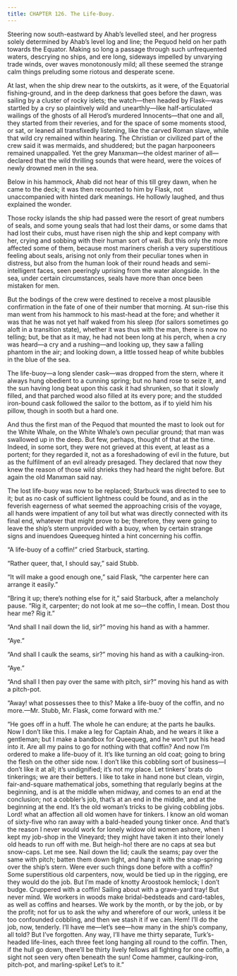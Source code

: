 ```yaml
---
title: CHAPTER 126. The Life-Buoy.
---
```


Steering now south-eastward by Ahab’s levelled steel, and her progress solely determined by Ahab’s level log and line; the Pequod held on her path towards the Equator. Making so long a passage through such unfrequented waters, descrying no ships, and ere long, sideways impelled by unvarying trade winds, over waves monotonously mild; all these seemed the strange calm things preluding some riotous and desperate scene.

At last, when the ship drew near to the outskirts, as it were, of the Equatorial fishing-ground, and in the deep darkness that goes before the dawn, was sailing by a cluster of rocky islets; the watch—then headed by Flask—was startled by a cry so plaintively wild and unearthly—like half-articulated wailings of the ghosts of all Herod’s murdered Innocents—that one and all, they started from their reveries, and for the space of some moments stood, or sat, or leaned all transfixedly listening, like the carved Roman slave, while that wild cry remained within hearing. The Christian or civilized part of the crew said it was mermaids, and shuddered; but the pagan harpooneers remained unappalled. Yet the grey Manxman—the oldest mariner of all—declared that the wild thrilling sounds that were heard, were the voices of newly drowned men in the sea.

Below in his hammock, Ahab did not hear of this till grey dawn, when he came to the deck; it was then recounted to him by Flask, not unaccompanied with hinted dark meanings. He hollowly laughed, and thus explained the wonder.

Those rocky islands the ship had passed were the resort of great numbers of seals, and some young seals that had lost their dams, or some dams that had lost their cubs, must have risen nigh the ship and kept company with her, crying and sobbing with their human sort of wail. But this only the more affected some of them, because most mariners cherish a very superstitious feeling about seals, arising not only from their peculiar tones when in distress, but also from the human look of their round heads and semi-intelligent faces, seen peeringly uprising from the water alongside. In the sea, under certain circumstances, seals have more than once been mistaken for men.

But the bodings of the crew were destined to receive a most plausible confirmation in the fate of one of their number that morning. At sun-rise this man went from his hammock to his mast-head at the fore; and whether it was that he was not yet half waked from his sleep (for sailors sometimes go aloft in a transition state), whether it was thus with the man, there is now no telling; but, be that as it may, he had not been long at his perch, when a cry was heard—a cry and a rushing—and looking up, they saw a falling phantom in the air; and looking down, a little tossed heap of white bubbles in the blue of the sea.

The life-buoy—a long slender cask—was dropped from the stern, where it always hung obedient to a cunning spring; but no hand rose to seize it, and the sun having long beat upon this cask it had shrunken, so that it slowly filled, and that parched wood also filled at its every pore; and the studded iron-bound cask followed the sailor to the bottom, as if to yield him his pillow, though in sooth but a hard one.

And thus the first man of the Pequod that mounted the mast to look out for the White Whale, on the White Whale’s own peculiar ground; that man was swallowed up in the deep. But few, perhaps, thought of that at the time. Indeed, in some sort, they were not grieved at this event, at least as a portent; for they regarded it, not as a foreshadowing of evil in the future, but as the fulfilment of an evil already presaged. They declared that now they knew the reason of those wild shrieks they had heard the night before. But again the old Manxman said nay.

The lost life-buoy was now to be replaced; Starbuck was directed to see to it; but as no cask of sufficient lightness could be found, and as in the feverish eagerness of what seemed the approaching crisis of the voyage, all hands were impatient of any toil but what was directly connected with its final end, whatever that might prove to be; therefore, they were going to leave the ship’s stern unprovided with a buoy, when by certain strange signs and inuendoes Queequeg hinted a hint concerning his coffin.

“A life-buoy of a coffin!” cried Starbuck, starting.

“Rather queer, that, I should say,” said Stubb.

“It will make a good enough one,” said Flask, “the carpenter here can arrange it easily.”

“Bring it up; there’s nothing else for it,” said Starbuck, after a melancholy pause. “Rig it, carpenter; do not look at me so—the coffin, I mean. Dost thou hear me? Rig it.”

“And shall I nail down the lid, sir?” moving his hand as with a hammer.

“Aye.”

“And shall I caulk the seams, sir?” moving his hand as with a caulking-iron.

“Aye.”

“And shall I then pay over the same with pitch, sir?” moving his hand as with a pitch-pot.

“Away! what possesses thee to this? Make a life-buoy of the coffin, and no more.—Mr. Stubb, Mr. Flask, come forward with me.”

“He goes off in a huff. The whole he can endure; at the parts he baulks. Now I don’t like this. I make a leg for Captain Ahab, and he wears it like a gentleman; but I make a bandbox for Queequeg, and he won’t put his head into it. Are all my pains to go for nothing with that coffin? And now I’m ordered to make a life-buoy of it. It’s like turning an old coat; going to bring the flesh on the other side now. I don’t like this cobbling sort of business—I don’t like it at all; it’s undignified; it’s not my place. Let tinkers’ brats do tinkerings; we are their betters. I like to take in hand none but clean, virgin, fair-and-square mathematical jobs, something that regularly begins at the beginning, and is at the middle when midway, and comes to an end at the conclusion; not a cobbler’s job, that’s at an end in the middle, and at the beginning at the end. It’s the old woman’s tricks to be giving cobbling jobs. Lord! what an affection all old women have for tinkers. I know an old woman of sixty-five who ran away with a bald-headed young tinker once. And that’s the reason I never would work for lonely widow old women ashore, when I kept my job-shop in the Vineyard; they might have taken it into their lonely old heads to run off with me. But heigh-ho! there are no caps at sea but snow-caps. Let me see. Nail down the lid; caulk the seams; pay over the same with pitch; batten them down tight, and hang it with the snap-spring over the ship’s stern. Were ever such things done before with a coffin? Some superstitious old carpenters, now, would be tied up in the rigging, ere they would do the job. But I’m made of knotty Aroostook hemlock; I don’t budge. Cruppered with a coffin! Sailing about with a grave-yard tray! But never mind. We workers in woods make bridal-bedsteads and card-tables, as well as coffins and hearses. We work by the month, or by the job, or by the profit; not for us to ask the why and wherefore of our work, unless it be too confounded cobbling, and then we stash it if we can. Hem! I’ll do the job, now, tenderly. I’ll have me—let’s see—how many in the ship’s company, all told? But I’ve forgotten. Any way, I’ll have me thirty separate, Turk’s-headed life-lines, each three feet long hanging all round to the coffin. Then, if the hull go down, there’ll be thirty lively fellows all fighting for one coffin, a sight not seen very often beneath the sun! Come hammer, caulking-iron, pitch-pot, and marling-spike! Let’s to it.”